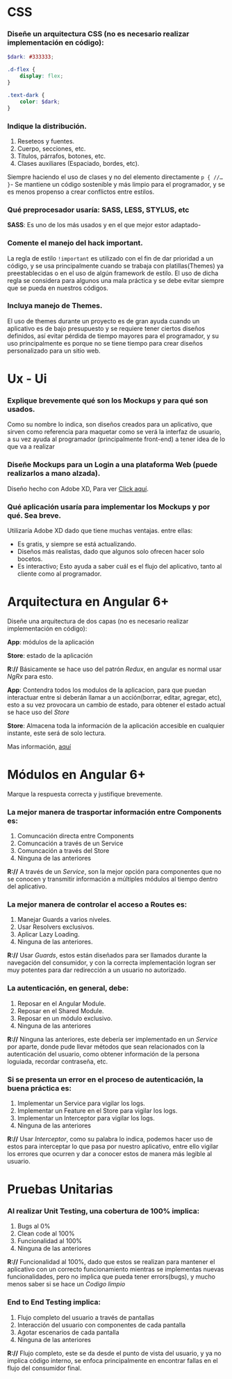 # CSS

### Diseñe un arquitectura CSS (no es necesario realizar implementación en código):

```scss
$dark: #333333;

.d-flex {
    display: flex;
}

.text-dark {
    color: $dark;   
}
```
### Indique la distribución.

1. Reseteos y fuentes.
2. Cuerpo, secciones, etc.
3. Títulos, párrafos, botones, etc.
3. Clases auxiliares (Espaciado, bordes, etc).

Siempre haciendo el uso de clases y no del elemento directamente `p { //… }`-
Se mantiene un código sostenible y más limpio para el programador, y se es menos propenso a crear conflictos entre estilos.

### Qué preprocesador usaría: SASS, LESS, STYLUS, etc

**SASS**: Es uno de los más usados y en el que mejor estor adaptado-

### Comente el manejo del hack important.

La regla de estilo `!important` es utilizado con el fin de dar prioridad a un código, y se usa principalmente cuando se trabaja con platillas(Themes) ya preestablecidas o en el uso de algún framework de estilo. El uso de dicha regla se considera para algunos una mala práctica y se debe evitar siempre que se pueda en nuestros códigos.

### Incluya manejo de Themes.

El uso de themes durante un proyecto es de gran ayuda cuando un aplicativo es de bajo presupuesto y se requiere tener ciertos diseños definidos, así evitar pérdida de tiempo mayores para el programador, y su uso principalmente es porque no se tiene tiempo para crear diseños personalizado para un sitio web.

# Ux - Ui

### Explique brevemente qué son los Mockups y para qué son usados.

Como su nombre lo indica, son diseños creados para un aplicativo, que sirven como referencia para maquetar como se verá la interfaz de usuario, a su vez ayuda al programador (principalmente front-end) a tener idea de lo que va a realizar

### Diseñe Mockups para un Login a una plataforma Web (puede realizarlos a mano alzada).

Diseño hecho con Adobe XD, Para ver [Click aquí](https://xd.adobe.com/view/627111d5-502b-49bc-ae90-a0040c5ec662-3722/grid).

### Qué aplicación usaría para implementar los Mockups y por qué. Sea breve.

Utilizaría Adobe XD dado que tiene muchas ventajas. entre ellas:

- Es gratis, y siempre se está actualizando.
- Diseños más realistas, dado que algunos solo ofrecen hacer solo bocetos.
- Es interactivo; Esto ayuda a saber cuál es el flujo del aplicativo, tanto al cliente como al programador.

# Arquitectura en Angular 6+
Diseñe una arquitectura de dos capas (no es necesario realizar implementación en código):

**App**: módulos de la aplicación

**Store**: estado de la aplicación

**R://** Básicamente se hace uso del patrón *Redux*, en angular es normal usar *NgRx* para esto.

**App**: Contendra todos los modulos de la aplicacion, para que puedan interactuar entre si deberán llamar a un acción(borrar, editar, agregar, etc), esto a su vez provocara un cambio de estado, para obtener el estado actual se hace uso del *Store*

**Store**: Almacena toda la información de la aplicación accesible en cualquier instante, este será de solo lectura.

Mas información, [aquí](https://ngrx.io/guide/store)

# Módulos en Angular 6+
Marque la respuesta correcta y justifique brevemente.

### La mejor manera de trasportar información entre Components es:

1. Comuncación directa entre Components
2. Comuncación a través de un Service
3. Comuncación a través del Store
4. Ninguna de las anteriores

**R://** A través de un *Service*, son la mejor opción para componentes que no se conocen y transmitir información a múltiples módulos al tiempo dentro del aplicativo.

### La mejor manera de controlar el acceso a Routes es:

1. Manejar Guards a varios niveles.
2. Usar Resolvers exclusivos.
3. Aplicar Lazy Loading.
4. Ninguna de las anteriores.

**R://** Usar *Guards*, estos están diseñados para ser llamados durante la navegación del consumidor, y con la correcta implementación logran ser muy potentes para dar redirección a un usuario no autorizado.

### La autenticación, en general, debe:

1. Reposar en el Angular Module.
2. Reposar en el Shared Module.
3. Reposar en un módulo exclusivo.
4. Ninguna de las anteriores

**R://** Ninguna las anteriores, este debería ser implementado en un *Service* por aparte, donde pude llevar métodos que sean relacionados con la autenticación del usuario, como obtener información de la persona loguiada, recordar contraseña, etc.

### Si se presenta un error en el proceso de autenticación, la buena práctica es:

1. Implementar un Service para vigilar los logs.
2. Implementar un Feature en el Store para vigilar los logs.
3. Implementar un Interceptor para vigilar los logs.
4. Ninguna de las anteriores

**R://** Usar *Interceptor*, como su palabra lo indica, podemos hacer uso de estos para interceptar lo que pasa por nuestro aplicativo, entre ello vigilar los errores que ocurren y dar a conocer estos de manera más legible al usuario.

# Pruebas Unitarias

### Al realizar Unit Testing, una cobertura de 100% implica:
1. Bugs al 0%
2. Clean code al 100%
3. Funcionalidad al 100%
4. Ninguna de las anteriores

**R://** Funcionalidad al 100%, dado que estos se realizan para mantener el aplicativo con un correcto funcionamiento mientras se implementas nuevas funcionalidades, pero no implica que pueda tener errors(bugs), y mucho menos saber si se hace un *Codigo limpio*

### End to End Testing implica:

1. Flujo completo del usuario a través de pantallas
2. Interacción del usuario con componentes de cada pantalla
3. Agotar escenarios de cada pantalla
4. Ninguna de las anteriores

**R://** Flujo completo, este se da desde el punto de vista del usuario, y ya no implica código interno, se enfoca principalmente en encontrar fallas en el flujo del consumidor final.
